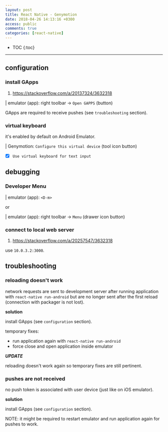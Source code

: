 ```yaml
---
layout: post
title: React Native - Genymotion
date: 2018-04-26 14:13:16 +0300
access: public
comments: true
categories: [react-native]
---
```


<!-- more -->

* TOC
{:toc}
<hr>

configuration
-------------

### install GApps

1. <https://stackoverflow.com/a/20137324/3632318>

| emulator (app): right toolbar → `Open GAPPS` (button)

GApps are required to receive pushes (see `troubleshooting` section).

### virtual keyboard

it's enabled by default on Android Emulator.

| Genymotion: `Configure this virtual device` (tool icon button)

- [x] `Use virtual keyboard for text input`

debugging
---------

### Developer Menu

| emulator (app): `<D-m>`

or

| emulator (app): right toolbar → `Menu` (drawer icon button)

### connect to local web server

1. <https://stackoverflow.com/a/20257547/3632318>

use `10.0.3.2:3000`.

troubleshooting
---------------

### reloading doesn't work

network requests are sent to development server after running
application with `react-native run-android` but are no longer
sent after the first reload (connection with packager is not lost).

**solution**

install GApps (see `configuration` section).

temporary fixes:

- run application again with `react-native run-android`
- force close and open application inside emulator

***UPDATE***

reloading doesn't work again so temporary fixes are still pertinent.

### pushes are not received

no push token is associated with user device (just like on iOS emulator).

**solution**

install GApps (see `configuration` section).

NOTE: it might be required to restart emulator and run application
      again for pushes to work.
